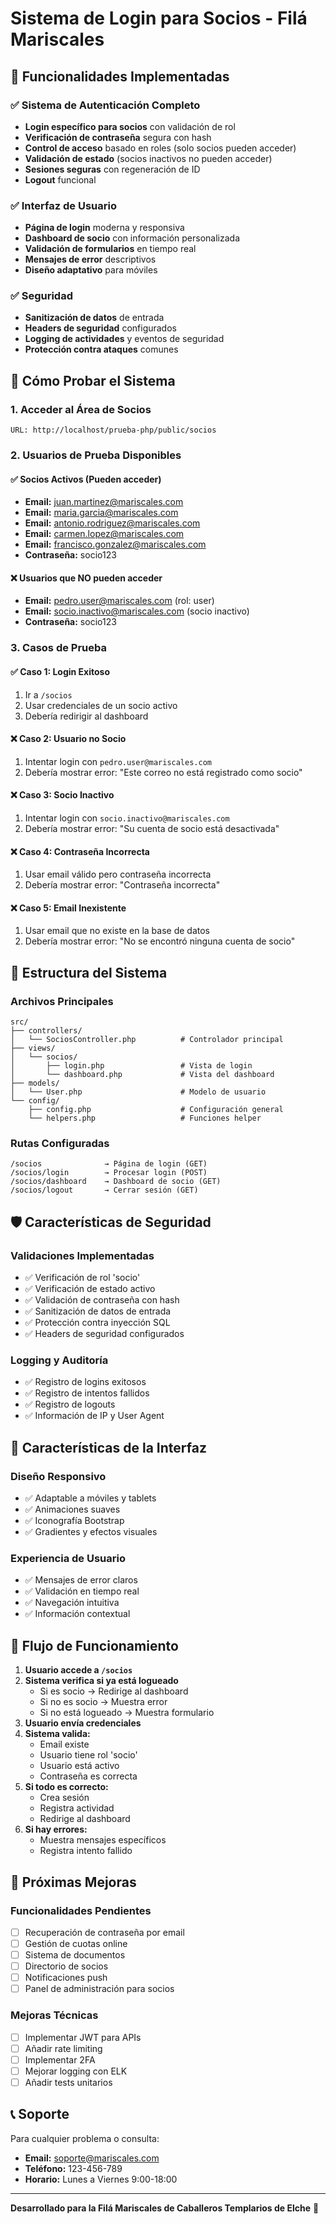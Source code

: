 # Sistema de Login para Socios - Filá Mariscales

## 🎯 Funcionalidades Implementadas

### ✅ Sistema de Autenticación Completo
- **Login específico para socios** con validación de rol
- **Verificación de contraseña** segura con hash
- **Control de acceso** basado en roles (solo socios pueden acceder)
- **Validación de estado** (socios inactivos no pueden acceder)
- **Sesiones seguras** con regeneración de ID
- **Logout** funcional

### ✅ Interfaz de Usuario
- **Página de login** moderna y responsiva
- **Dashboard de socio** con información personalizada
- **Validación de formularios** en tiempo real
- **Mensajes de error** descriptivos
- **Diseño adaptativo** para móviles

### ✅ Seguridad
- **Sanitización de datos** de entrada
- **Headers de seguridad** configurados
- **Logging de actividades** y eventos de seguridad
- **Protección contra ataques** comunes

## 🚀 Cómo Probar el Sistema

### 1. Acceder al Área de Socios
```
URL: http://localhost/prueba-php/public/socios
```

### 2. Usuarios de Prueba Disponibles

#### ✅ Socios Activos (Pueden acceder)
- **Email:** juan.martinez@mariscales.com
- **Email:** maria.garcia@mariscales.com
- **Email:** antonio.rodriguez@mariscales.com
- **Email:** carmen.lopez@mariscales.com
- **Email:** francisco.gonzalez@mariscales.com
- **Contraseña:** socio123

#### ❌ Usuarios que NO pueden acceder
- **Email:** pedro.user@mariscales.com (rol: user)
- **Email:** socio.inactivo@mariscales.com (socio inactivo)
- **Contraseña:** socio123

### 3. Casos de Prueba

#### ✅ Caso 1: Login Exitoso
1. Ir a `/socios`
2. Usar credenciales de un socio activo
3. Debería redirigir al dashboard

#### ❌ Caso 2: Usuario no Socio
1. Intentar login con `pedro.user@mariscales.com`
2. Debería mostrar error: "Este correo no está registrado como socio"

#### ❌ Caso 3: Socio Inactivo
1. Intentar login con `socio.inactivo@mariscales.com`
2. Debería mostrar error: "Su cuenta de socio está desactivada"

#### ❌ Caso 4: Contraseña Incorrecta
1. Usar email válido pero contraseña incorrecta
2. Debería mostrar error: "Contraseña incorrecta"

#### ❌ Caso 5: Email Inexistente
1. Usar email que no existe en la base de datos
2. Debería mostrar error: "No se encontró ninguna cuenta de socio"

## 🔧 Estructura del Sistema

### Archivos Principales
```
src/
├── controllers/
│   └── SociosController.php          # Controlador principal
├── views/
│   └── socios/
│       ├── login.php                 # Vista de login
│       └── dashboard.php             # Vista del dashboard
├── models/
│   └── User.php                      # Modelo de usuario
└── config/
    ├── config.php                    # Configuración general
    └── helpers.php                   # Funciones helper
```

### Rutas Configuradas
```
/socios              → Página de login (GET)
/socios/login        → Procesar login (POST)
/socios/dashboard    → Dashboard de socio (GET)
/socios/logout       → Cerrar sesión (GET)
```

## 🛡️ Características de Seguridad

### Validaciones Implementadas
- ✅ Verificación de rol 'socio'
- ✅ Verificación de estado activo
- ✅ Validación de contraseña con hash
- ✅ Sanitización de datos de entrada
- ✅ Protección contra inyección SQL
- ✅ Headers de seguridad configurados

### Logging y Auditoría
- ✅ Registro de logins exitosos
- ✅ Registro de intentos fallidos
- ✅ Registro de logouts
- ✅ Información de IP y User Agent

## 🎨 Características de la Interfaz

### Diseño Responsivo
- ✅ Adaptable a móviles y tablets
- ✅ Animaciones suaves
- ✅ Iconografía Bootstrap
- ✅ Gradientes y efectos visuales

### Experiencia de Usuario
- ✅ Mensajes de error claros
- ✅ Validación en tiempo real
- ✅ Navegación intuitiva
- ✅ Información contextual

## 🔄 Flujo de Funcionamiento

1. **Usuario accede a `/socios`**
2. **Sistema verifica si ya está logueado**
   - Si es socio → Redirige al dashboard
   - Si no es socio → Muestra error
   - Si no está logueado → Muestra formulario
3. **Usuario envía credenciales**
4. **Sistema valida:**
   - Email existe
   - Usuario tiene rol 'socio'
   - Usuario está activo
   - Contraseña es correcta
5. **Si todo es correcto:**
   - Crea sesión
   - Registra actividad
   - Redirige al dashboard
6. **Si hay errores:**
   - Muestra mensajes específicos
   - Registra intento fallido

## 🚀 Próximas Mejoras

### Funcionalidades Pendientes
- [ ] Recuperación de contraseña por email
- [ ] Gestión de cuotas online
- [ ] Sistema de documentos
- [ ] Directorio de socios
- [ ] Notificaciones push
- [ ] Panel de administración para socios

### Mejoras Técnicas
- [ ] Implementar JWT para APIs
- [ ] Añadir rate limiting
- [ ] Implementar 2FA
- [ ] Mejorar logging con ELK
- [ ] Añadir tests unitarios

## 📞 Soporte

Para cualquier problema o consulta:
- **Email:** soporte@mariscales.com
- **Teléfono:** 123-456-789
- **Horario:** Lunes a Viernes 9:00-18:00

---

**Desarrollado para la Filá Mariscales de Caballeros Templarios de Elche** 🏰



